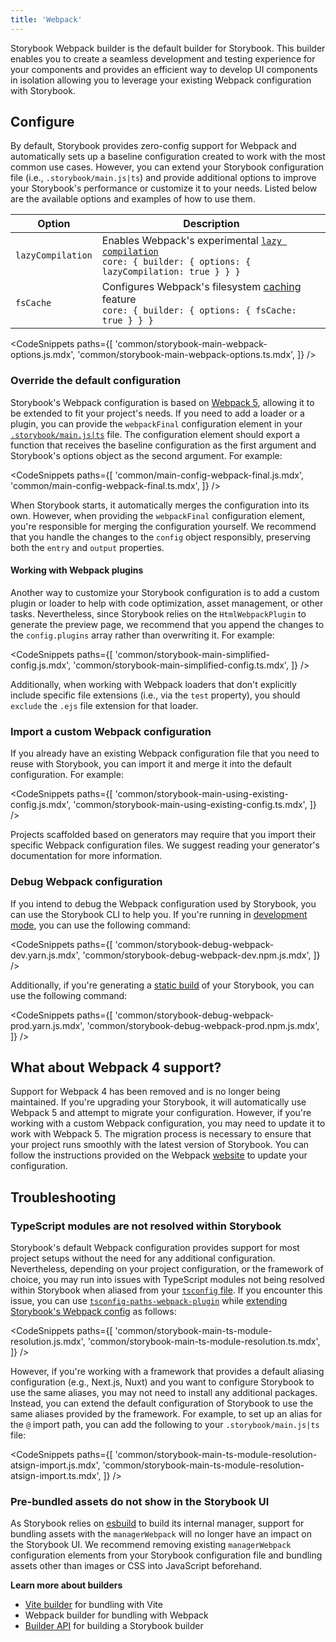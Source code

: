 ```yaml
---
title: 'Webpack'
---
```


Storybook Webpack builder is the default builder for Storybook. This builder enables you to create a seamless development and testing experience for your components and provides an efficient way to develop UI components in isolation allowing you to leverage your existing Webpack configuration with Storybook.

## Configure

By default, Storybook provides zero-config support for Webpack and automatically sets up a baseline configuration created to work with the most common use cases. However, you can extend your Storybook configuration file (i.e., `.storybook/main.js|ts`) and provide additional options to improve your Storybook's performance or customize it to your needs. Listed below are the available options and examples of how to use them.

| Option            | Description                                                                                                                                                                                       |
| ----------------- | ------------------------------------------------------------------------------------------------------------------------------------------------------------------------------------------------- |
| `lazyCompilation` | Enables Webpack's experimental [`lazy compilation`](https://webpack.js.org/configuration/experiments/#experimentslazycompilation)<br/>`core: { builder: { options: { lazyCompilation: true } } }` |
| `fsCache`         | Configures Webpack's filesystem [caching](https://webpack.js.org/configuration/cache/#cachetype) feature<br/> `core: { builder: { options: { fsCache: true } } }`                                 |

<!-- prettier-ignore-start -->

<CodeSnippets
  paths={[
    'common/storybook-main-webpack-options.js.mdx',
    'common/storybook-main-webpack-options.ts.mdx',
  ]}
/>

<!-- prettier-ignore-end -->

### Override the default configuration

Storybook's Webpack configuration is based on [Webpack 5](https://webpack.js.org/), allowing it to be extended to fit your project's needs. If you need to add a loader or a plugin, you can provide the `webpackFinal` configuration element in your [`.storybook/main.js|ts`](../configure/index.md#configure-your-storybook-project) file. The configuration element should export a function that receives the baseline configuration as the first argument and Storybook's options object as the second argument. For example:

<!-- prettier-ignore-start -->

<CodeSnippets
  paths={[
    'common/main-config-webpack-final.js.mdx',
    'common/main-config-webpack-final.ts.mdx',
  ]}
/>

<!-- prettier-ignore-end -->

When Storybook starts, it automatically merges the configuration into its own. However, when providing the `webpackFinal` configuration element, you're responsible for merging the configuration yourself. We recommend that you handle the changes to the `config` object responsibly, preserving both the `entry` and `output` properties.

#### Working with Webpack plugins

Another way to customize your Storybook configuration is to add a custom plugin or loader to help with code optimization, asset management, or other tasks. Nevertheless, since Storybook relies on the `HtmlWebpackPlugin` to generate the preview page, we recommend that you append the changes to the `config.plugins` array rather than overwriting it. For example:

<!-- prettier-ignore-start -->

<CodeSnippets
  paths={[
    'common/storybook-main-simplified-config.js.mdx',
    'common/storybook-main-simplified-config.ts.mdx',
  ]}
/>

<!-- prettier-ignore-end -->

Additionally, when working with Webpack loaders that don't explicitly include specific file extensions (i.e., via the `test` property), you should `exclude` the `.ejs` file extension for that loader.

### Import a custom Webpack configuration

If you already have an existing Webpack configuration file that you need to reuse with Storybook, you can import it and merge it into the default configuration. For example:

<!-- prettier-ignore-start -->

<CodeSnippets
  paths={[
    'common/storybook-main-using-existing-config.js.mdx',
    'common/storybook-main-using-existing-config.ts.mdx',
  ]}
/>

<!-- prettier-ignore-end -->

<Callout variant="info" icon="💡">

Projects scaffolded based on generators may require that you import their specific Webpack configuration files. We suggest reading your generator's documentation for more information.

</Callout>

### Debug Webpack configuration

If you intend to debug the Webpack configuration used by Storybook, you can use the Storybook CLI to help you. If you're running in [development mode](../api/cli-options.md#dev), you can use the following command:

<!-- prettier-ignore-start -->

<CodeSnippets
  paths={[
    'common/storybook-debug-webpack-dev.yarn.js.mdx',
    'common/storybook-debug-webpack-dev.npm.js.mdx',
  ]}
/>

<!-- prettier-ignore-end -->

Additionally, if you're generating a [static build](../api/cli-options.md#build) of your Storybook, you can use the following command:

<!-- prettier-ignore-start -->

<CodeSnippets
  paths={[
    'common/storybook-debug-webpack-prod.yarn.js.mdx',
    'common/storybook-debug-webpack-prod.npm.js.mdx',
  ]}
/>

<!-- prettier-ignore-end -->

## What about Webpack 4 support?

Support for Webpack 4 has been removed and is no longer being maintained. If you're upgrading your Storybook, it will automatically use Webpack 5 and attempt to migrate your configuration. However, if you're working with a custom Webpack configuration, you may need to update it to work with Webpack 5. The migration process is necessary to ensure that your project runs smoothly with the latest version of Storybook. You can follow the instructions provided on the Webpack [website](https://webpack.js.org/migrate/5/) to update your configuration.

## Troubleshooting

### TypeScript modules are not resolved within Storybook

Storybook's default Webpack configuration provides support for most project setups without the need for any additional configuration. Nevertheless, depending on your project configuration, or the framework of choice, you may run into issues with TypeScript modules not being resolved within Storybook when aliased from your [`tsconfig` file](https://www.typescriptlang.org/tsconfig). If you encounter this issue, you can use [`tsconfig-paths-webpack-plugin`](https://github.com/dividab/tsconfig-paths-webpack-plugin#tsconfig-paths-webpack-plugin) while [extending Storybook's Webpack config](#override-the-default-configuration) as follows:

<!-- prettier-ignore-start -->

<CodeSnippets
  paths={[
    'common/storybook-main-ts-module-resolution.js.mdx',
    'common/storybook-main-ts-module-resolution.ts.mdx',
  ]}
/>

<!-- prettier-ignore-end -->

However, if you're working with a framework that provides a default aliasing configuration (e.g., Next.js, Nuxt) and you want to configure Storybook to use the same aliases, you may not need to install any additional packages. Instead, you can extend the default configuration of Storybook to use the same aliases provided by the framework. For example, to set up an alias for the `@` import path, you can add the following to your `.storybook/main.js|ts` file:

<!-- prettier-ignore-start -->

<CodeSnippets
  paths={[
    'common/storybook-main-ts-module-resolution-atsign-import.js.mdx',
    'common/storybook-main-ts-module-resolution-atsign-import.ts.mdx',
  ]}
/>

<!-- prettier-ignore-end -->

### Pre-bundled assets do not show in the Storybook UI

As Storybook relies on [esbuild](https://esbuild.github.io/) to build its internal manager, support for bundling assets with the `managerWebpack` will no longer have an impact on the Storybook UI. We recommend removing existing `managerWebpack` configuration elements from your Storybook configuration file and bundling assets other than images or CSS into JavaScript beforehand.

**Learn more about builders**

- [Vite builder](./vite.md) for bundling with Vite
- Webpack builder for bundling with Webpack
- [Builder API](./builder-api.md) for building a Storybook builder
